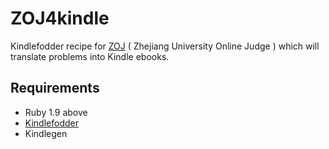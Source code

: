 ZOJ4kindle
==========

Kindlefodder recipe for [ZOJ] ( Zhejiang University Online Judge ) which will
translate problems into Kindle ebooks.

[ZOJ]:http://acm.zju.edu.cn

## Requirements

* Ruby 1.9 above
* [Kindlefodder]
* Kindlegen

[Kindlefodder]:https://github.com/danchoi/kindlefodder

